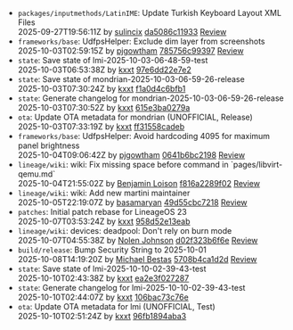 - `packages/inputmethods/LatinIME`: Update Turkish Keyboard Layout XML Files<br>
  2025-09-27T19:56:11Z by [sulincix](mailto:parduscix@gmail.com) [da5086c11933](https://github.com/LineageOS/android_packages_inputmethods_LatinIME/commit/da5086c11933)  [Review](https://review.lineageos.org/q/I531adb6d4c1208b6dcac705315a236c06e2802b4)
- `frameworks/base`: UdfpsHelper: Exclude dim layer from screenshots<br>
  2025-10-03T02:59:15Z by [pjgowtham](mailto:pjgowtham@gmail.com) [785756c99397](https://github.com/LineageOS/android_frameworks_base/commit/785756c99397)  [Review](https://review.lineageos.org/q/I76b1b98e645fffeee580a279a38a87b0c93dab9f)
- `state`: Save state of lmi-2025-10-03-06-48-59-test<br>
  2025-10-03T06:53:38Z by [kxxt](mailto:rsworktech@outlook.com) [97e6dd22e7e2](https://github.com/android-kxxt/state/commit/97e6dd22e7e2) 
- `state`: Save state of mondrian-2025-10-03-06-59-26-release<br>
  2025-10-03T07:30:24Z by [kxxt](mailto:rsworktech@outlook.com) [f1a0d4c6bfb1](https://github.com/android-kxxt/state/commit/f1a0d4c6bfb1) 
- `state`: Generate changelog for mondrian-2025-10-03-06-59-26-release<br>
  2025-10-03T07:30:52Z by [kxxt](mailto:rsworktech@outlook.com) [615e3ba0279a](https://github.com/android-kxxt/state/commit/615e3ba0279a) 
- `ota`: Update OTA metadata for mondrian (UNOFFICIAL, Release)<br>
  2025-10-03T07:33:19Z by [kxxt](mailto:rsworktech@outlook.com) [ff31558cadeb](https://github.com/android-kxxt/ota/commit/ff31558cadeb) 
- `frameworks/base`: UdfpsHelper: Avoid hardcoding 4095 for maximum panel brightness<br>
  2025-10-04T09:06:42Z by [pjgowtham](mailto:pjgowtham@gmail.com) [0641b6bc2198](https://github.com/LineageOS/android_frameworks_base/commit/0641b6bc2198)  [Review](https://review.lineageos.org/q/I5674d563e733a7485f75d744b0c110d551d66c1a)
- `lineage/wiki`: wiki: Fix missing space before command in &#x60;pages/libvirt-qemu.md&#x60;<br>
  2025-10-04T21:55:02Z by [Benjamin Loison](mailto:benjaminthekoala@gmail.com) [f816a2289f02](https://github.com/LineageOS/lineage_wiki/commit/f816a2289f02)  [Review](https://review.lineageos.org/q/I3551bef042884fffbc0762a17115e05750c92e21)
- `lineage/wiki`: wiki: Add new martini maintainer<br>
  2025-10-05T22:19:07Z by [basamaryan](mailto:basam.aryan@gmail.com) [49d55cbc7218](https://github.com/LineageOS/lineage_wiki/commit/49d55cbc7218)  [Review](https://review.lineageos.org/q/I6bbbbbac181e5ab055ffa18a396cd35a2409de64)
- `patches`: Initial patch rebase for LineageOS 23<br>
  2025-10-07T03:53:24Z by [kxxt](mailto:rsworktech@outlook.com) [958d52e13eab](https://github.com/android-kxxt/android_patches/commit/958d52e13eab) 
- `lineage/wiki`: devices: deadpool: Don&#x27;t rely on burn mode<br>
  2025-10-07T04:55:38Z by [Nolen Johnson](mailto:johnsonnolen@gmail.com) [d02f323b6f6e](https://github.com/LineageOS/lineage_wiki/commit/d02f323b6f6e)  [Review](https://review.lineageos.org/q/Ief181b41ac2f3e6cf2466540f494d6f26ccb8ca0)
- `build/release`: Bump Security String to 2025-10-01<br>
  2025-10-08T14:19:20Z by [Michael Bestas](mailto:mkbestas@lineageos.org) [5708b4ca1d2d](https://github.com/LineageOS/android_build_release/commit/5708b4ca1d2d)  [Review](https://review.lineageos.org/q/I3aa454d3fff7f5517a69e3c290e7460fbe0aa75e)
- `state`: Save state of lmi-2025-10-10-02-39-43-test<br>
  2025-10-10T02:43:38Z by [kxxt](mailto:rsworktech@outlook.com) [ea2e3f027287](https://github.com/android-kxxt/state/commit/ea2e3f027287) 
- `state`: Generate changelog for lmi-2025-10-10-02-39-43-test<br>
  2025-10-10T02:44:07Z by [kxxt](mailto:rsworktech@outlook.com) [106bac73c76e](https://github.com/android-kxxt/state/commit/106bac73c76e) 
- `ota`: Update OTA metadata for lmi (UNOFFICIAL, Test)<br>
  2025-10-10T02:51:24Z by [kxxt](mailto:rsworktech@outlook.com) [96fb1894aba3](https://github.com/android-kxxt/ota/commit/96fb1894aba3) 
